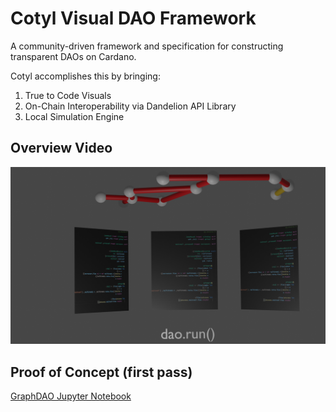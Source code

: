 # Cotyl Visual DAO Framework
A community-driven framework and specification for constructing transparent DAOs on Cardano. 

Cotyl accomplishes this by bringing:

1. True to Code Visuals
2. On-Chain Interoperability via Dandelion API Library
3. Local Simulation Engine

## Overview Video
[![Visual DAO](./examples/images/graphdao_1_early.png)](https://youtu.be/ACvM7TuwYPE)

## Proof of Concept (first pass)
[GraphDAO Jupyter Notebook](https://github.com/newnativeabq/graphdao/blob/master/DaoGraphPOC.ipynb)